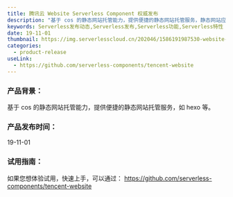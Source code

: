```yaml
---
title: 腾讯云 Website Serverless Component 权威发布
description: "基于 cos 的静态网站托管能力，提供便捷的静态网站托管服务，静态网站应用调用了基础的腾讯云 COS 组件，可以快速部署静态网站页面到对象存储 COS 中，并生成域名供访问。"
keywords: Serverless发布动态,Serverless发布,Serverless功能,Serverless特性
date: 19-11-01
thumbnail: https://img.serverlesscloud.cn/202046/1586191987530-website-list.png
categories:
  - product-release
useLink: 
  - https://github.com/serverless-components/tencent-website
---
```


### **产品背景**：
基于 cos 的静态网站托管能力，提供便捷的静态网站托管服务，如 hexo 等。 

### **产品发布时间**：
19-11-01


### **试用指南**：
如果您想体验试用，快速上手，可以通过：
https://github.com/serverless-components/tencent-website






